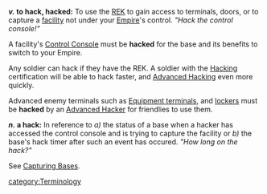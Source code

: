 ***v.* to hack, hacked:** To use the
[REK](Remote_Electronics_Kit "wikilink") to gain access to terminals,
doors, or to capture a [facility](facilities "wikilink") not under your
[Empire](Empire "wikilink")'s control. *"Hack the control console!"*

A facility's [Control Console](Control_Console "wikilink") must be
**hacked** for the base and its benefits to switch to your Empire.

Any soldier can hack if they have the REK. A soldier with the
[Hacking](Hacking_(Certification) "wikilink") certification will be able
to hack faster, and [Advanced Hacking](Advanced_Hacking "wikilink") even
more quickly.

Advanced enemy terminals such as [Equipment
terminals](Equipment_terminal "wikilink"), and
[lockers](lockers "wikilink") must be **hacked** by an [Advanced
Hacker](Advanced_Hacking "wikilink") for friendlies to use them.

***n.* a hack:** In reference to *a)* the status of a base when a hacker
has accessed the control console and is trying to capture the facility
or *b)* the base's hack timer after such an event has occured. *"How
long on the hack?"*

See [Capturing Bases](Capturing_Bases "wikilink").

[category:Terminology](category:Terminology "wikilink")